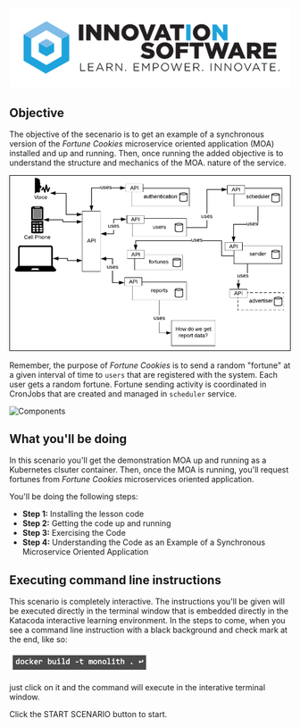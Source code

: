 ![logo](mstran-003/assets/logo-sm.png)

## Objective

The objective of the secenario is to get an example of a synchronous version of the *Fortune Cookies* microservice oriented application (MOA) installed and up and running. Then, once running the added objective is to understand the structure and mechanics of the MOA. nature of the service.

![Architecture](mstran-003/assets/sync-architecture.png)

Remember, the purpose of *Fortune Cookies* is to send a random "fortune" at a given interval of time to `users` that are registered with the system. Each user gets a random fortune. Fortune sending activity is coordinated in CronJobs that are created and managed in `scheduler` service.

![Components](mstran-003/assets/basic-architecture-components)

## What you'll be doing 

In this scenario you'll get the demonstration MOA up and running as a Kubernetes clsuter container. Then, once the MOA is running, you'll request fortunes from *Fortune Cookies* microservices oriented application.

You'll be doing the following steps:

* **Step 1:** Installing the lesson code
* **Step 2:** Getting the code up and running
* **Step 3:** Exercising the Code
* **Step 4:** Understanding the Code as an Example of a Synchronous Microservice Oriented Application

## Executing command line instructions 

This scenario is completely interactive. The instructions you'll be given will be executed directly in the terminal window that is embedded directly in the Katacoda interactive learning environment. In the steps to come, when you see a command line instruction with a black background and check mark at the end, like so:

![Katacoda command line](mstran-003/assets/command-01.png)

just click on it and the command will execute in the interative terminal window.

Click the START SCENARIO button to start.